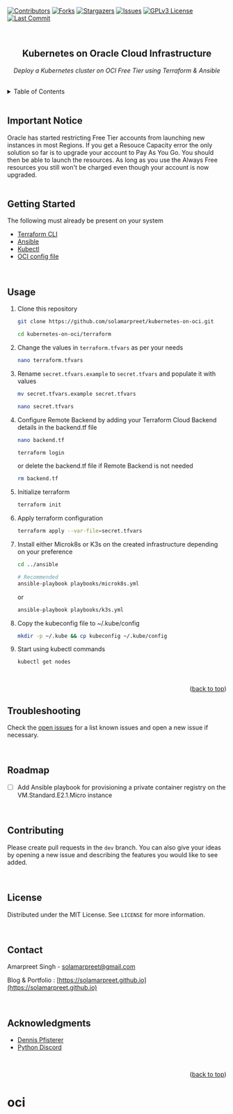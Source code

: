 <div id="top"></div>

<!-- PROJECT SHIELDS -->
<!--
*** I'm using markdown "reference style" links for readability.
*** Reference links are enclosed in brackets [ ] instead of parentheses ( ).
*** See the bottom of this document for the declaration of the reference variables
*** for contributors-url, forks-url, etc. This is an optional, concise syntax you may use.
*** https://www.markdownguide.org/basic-syntax/#reference-style-links
-->
[![Contributors][contributors-shield]][contributors-url]
[![Forks][forks-shield]][forks-url]
[![Stargazers][stars-shield]][stars-url]
[![Issues][issues-shield]][issues-url]
[![GPLv3 License][license-shield]][license-url]
[![Last Commit][last-commit-shield]][last-commit-url]



<!-- PROJECT LOGO -->
<br />
<div align="center">

<h2 align="center">Kubernetes on Oracle Cloud Infrastructure</h2>

  <p align="center">
    <i>Deploy a Kubernetes cluster on OCI Free Tier using Terraform & Ansible</i>
    <br />
  </p>
</div>
<br />

<!-- TABLE OF CONTENTS -->
<details>
  <summary>Table of Contents</summary>
  <ol>
    <li><a href="#getting started">Getting Started</a></li>
    <li><a href="#usage">Usage</a></li>
    <li><a href="#troubleshooting">Troubleshooting</a></li>
    <li><a href="#roadmap">Roadmap</a></li>
    <li><a href="#contributing">Contributing</a></li>
    <li><a href="#license">License</a></li>
    <li><a href="#contact">Contact</a></li>
    <li><a href="#acknowledgments">Acknowledgments</a></li>
  </ol>
</details>
<br />


## Important Notice

Oracle has started restricting Free Tier accounts from launching new instances in most Regions. If you get a Resouce Capacity error the only solution so far is to upgrade your account to Pay As You Go. You should then be able to launch the resources. As long as you use the Always Free resources you still won't be charged even though your account is now upgraded.
<br />
<br />


<!-- GETTING STARTED -->
## Getting Started


The following must already be present on your system
* [Terraform CLI](https://learn.hashicorp.com/tutorials/terraform/install-cli)
* [Ansible](https://docs.ansible.com/ansible/latest/installation_guide/installation_distros.html)
* [Kubectl](https://kubernetes.io/docs/tasks/tools/)
* [OCI config file](https://docs.oracle.com/en-us/iaas/Content/API/Concepts/sdkconfig.htm)
<br />



## Usage

1. Clone this repository
   ```sh
   git clone https://github.com/solamarpreet/kubernetes-on-oci.git
   ```
   ```sh
   cd kubernetes-on-oci/terraform
   ```

2. Change the values in `terraform.tfvars` as per your needs
   ```sh
   nano terraform.tfvars
   ```

3. Rename `secret.tfvars.example` to `secret.tfvars` and populate it with values
   ```sh
   mv secret.tfvars.example secret.tfvars
   ```
   ```sh
   nano secret.tfvars
   ```

4. Configure Remote Backend by adding your Terraform Cloud Backend details in the backend.tf file
   ```sh
   nano backend.tf
   ```
   ```sh
   terraform login
   ```
   
   or delete the backend.tf file if Remote Backend is not needed
   ```sh
   rm backend.tf
   ```

5. Initialize terraform
   ```sh
   terraform init
   ```

6. Apply terraform configuration
   ```sh
   terraform apply --var-file=secret.tfvars
   ```

7. Install either Microk8s or K3s on the created infrastructure depending on your preference
   ```sh
   cd ../ansible
   ```
   ```sh
   # Recommended
   ansible-playbook playbooks/microk8s.yml
   ```
   or
   ```sh
   ansible-playbook playbooks/k3s.yml
   ```

8. Copy the kubeconfig file to ~/.kube/config
   ```sh
   mkdir -p ~/.kube && cp kubeconfig ~/.kube/config
   ```

9. Start using kubectl commands
   ```sh
   kubectl get nodes
   ```

<br />
<p align="right">(<a href="#top">back to top</a>)</p>


<!-- TROUBLESHOOTING -->
## Troubleshooting

Check the [open issues](https://github.com/solamarpreet/kubernetes-on-oci/issues) for a list known issues and open a new issue if necessary.

<br />

<!-- ROADMAP -->
## Roadmap

- [ ] Add Ansible playbook for provisioning a private container registry on the VM.Standard.E2.1.Micro instance


<br />

<!-- CONTRIBUTING -->
## Contributing

Please create pull requests in the `dev` branch. You can also give your ideas by opening a new issue and describing the features you would like to see added.

<br />

<!-- LICENSE -->
## License

Distributed under the MIT License. See `LICENSE` for more information.

<br />

<!-- CONTACT -->
## Contact

Amarpreet Singh - solamarpreet@gmail.com

Blog & Portfolio : [https://solamarpreet.github.io](https://solamarpreet.github.io)

<br />

<!-- ACKNOWLEDGMENTS -->
## Acknowledgments

* [Dennis Pfisterer](https://github.com/pfisterer/edsc-microk8s-playbook)
* [Python Discord](https://www.pythondiscord.com)

<br />
<p align="right">(<a href="#top">back to top</a>)</p>



<!-- MARKDOWN LINKS & IMAGES -->
<!-- https://www.markdownguide.org/basic-syntax/#reference-style-links -->
[contributors-shield]: https://img.shields.io/github/contributors/solamarpreet/kubernetes-on-oci.svg?style=for-the-badge
[contributors-url]: https://github.com/solamarpreet/kubernetes-on-oci/graphs/contributors
[forks-shield]: https://img.shields.io/github/forks/solamarpreet/kubernetes-on-oci.svg?style=for-the-badge
[forks-url]: https://github.com/solamarpreet/kubernetes-on-oci/network/members
[stars-shield]: https://img.shields.io/github/stars/solamarpreet/kubernetes-on-oci.svg?style=for-the-badge
[stars-url]: https://github.com/solamarpreet/kubernetes-on-oci/stargazers
[issues-shield]: https://img.shields.io/github/issues/solamarpreet/kubernetes-on-oci.svg?style=for-the-badge
[issues-url]: https://github.com/solamarpreet/kubernetes-on-oci/issues
[license-shield]: https://img.shields.io/github/license/solamarpreet/kubernetes-on-oci.svg?style=for-the-badge
[license-url]: https://github.com/solamarpreet/kubernetes-on-oci/blob/main/LICENSE
[last-commit-shield]: https://img.shields.io/github/last-commit/solamarpreet/kubernetes-on-oci?style=for-the-badge
[last-commit-url]: https://github.com/solamarpreet/kubernetes-on-oci/pulse

# oci
